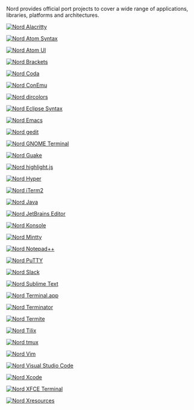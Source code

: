 Nord provides official port projects to cover a wide range of applications, libraries, platforms and architectures.

[![Nord Alacritty][assets-port-banner-alacritty]][gh-repo-nord-alacritty]

[![Nord Atom Syntax][assets-port-banner-atom-syntax]][atom-pkg-atom-syntax]

[![Nord Atom UI][assets-port-banner-atom-ui]][atom-pkg-atom-ui]

[![Nord Brackets][assets-port-banner-brackets]][gh-repo-nord-brackets]

[![Nord Coda][assets-port-banner-coda]][gh-repo-nord-coda]

[![Nord ConEmu][assets-port-banner-conemu]][gh-repo-nord-conemu]

[![Nord dircolors][assets-port-banner-dircolors]][gh-repo-nord-dircolors]

[![Nord Eclipse Syntax][assets-port-banner-eclipse-syntax]][gh-repo-nord-eclipse-syntax]

[![Nord Emacs][assets-port-banner-emacs]][gh-repo-nord-emacs]

[![Nord gedit][assets-port-banner-gedit]][gh-repo-nord-gedit]

[![Nord GNOME Terminal][assets-port-banner-gnome-terminal]][gh-repo-nord-gnome-terminal]

[![Nord Guake][assets-port-banner-guake]][gh-repo-nord-guake]

[![Nord highlight.js][assets-port-banner-highlightjs]][gh-repo-nord-highlightjs]

[![Nord Hyper][assets-port-banner-hyper]][gh-repo-nord-hyper]

[![Nord iTerm2][assets-port-banner-iterm2]][gh-repo-nord-iterm2]

[![Nord Java][assets-port-banner-java]][gh-repo-nord-java]

[![Nord JetBrains Editor][assets-port-banner-jetbrains-editor]][gh-repo-nord-jetbrains-editor]

[![Nord Konsole][assets-port-banner-konsole]][gh-repo-nord-konsole]

[![Nord Mintty][assets-port-banner-mintty]][gh-repo-nord-mintty]

[![Nord Notepad++][assets-port-banner-notepadplusplus]][gh-repo-nord-notepadplusplus]

[![Nord PuTTY][assets-port-banner-putty]][gh-repo-nord-putty]

[![Nord Slack][assets-port-banner-slack]][gh-repo-nord-slack]

[![Nord Sublime Text][assets-port-banner-sublime-text]][gh-repo-nord-sublime-text]

[![Nord Terminal.app][assets-port-banner-terminal-app]][gh-repo-nord-terminal-app]

[![Nord Terminator][assets-port-banner-terminator]][gh-repo-nord-terminator]

[![Nord Termite][assets-port-banner-termite]][gh-repo-nord-termite]

[![Nord Tilix][assets-port-banner-tilix]][gh-repo-nord-tilix]

[![Nord tmux][assets-port-banner-tmux]][gh-repo-nord-tmux]

[![Nord Vim][assets-port-banner-vim]][gh-repo-nord-vim]

[![Nord Visual Studio Code][assets-port-banner-visual-studio-code]][gh-repo-nord-visual-studio-code]

[![Nord Xcode][assets-port-banner-xcode]][gh-repo-nord-xcode]

[![Nord XFCE Terminal][assets-port-banner-xfce-terminal]][gh-repo-nord-xfce-terminal]

[![Nord Xresources][assets-port-banner-xresources]][gh-repo-nord-xresources]

[assets-port-banner-alacritty]: https://cdn.rawgit.com/arcticicestudio/nord/develop/assets/nord-alacritty-banner.svg
[assets-port-banner-atom-syntax]: https://cdn.rawgit.com/arcticicestudio/nord/develop/assets/nord-atom-syntax-banner.svg
[assets-port-banner-atom-ui]: https://cdn.rawgit.com/arcticicestudio/nord/develop/assets/nord-atom-ui-banner.svg
[assets-port-banner-brackets]: https://cdn.rawgit.com/arcticicestudio/nord/develop/assets/nord-brackets-banner.svg
[assets-port-banner-coda]: https://cdn.rawgit.com/arcticicestudio/nord/develop/assets/nord-coda-banner.svg
[assets-port-banner-conemu]: https://cdn.rawgit.com/arcticicestudio/nord/develop/assets/nord-conemu-banner.svg
[assets-port-banner-dircolors]: https://cdn.rawgit.com/arcticicestudio/nord/develop/assets/nord-dircolors-banner.svg
[assets-port-banner-eclipse-syntax]: https://cdn.rawgit.com/arcticicestudio/nord/develop/assets/nord-eclipse-syntax-banner.svg
[assets-port-banner-emacs]: https://cdn.rawgit.com/arcticicestudio/nord/develop/assets/nord-emacs-banner.svg
[assets-port-banner-gedit]: https://cdn.rawgit.com/arcticicestudio/nord/develop/assets/nord-gedit-banner.svg
[assets-port-banner-gnome-terminal]: https://cdn.rawgit.com/arcticicestudio/nord/develop/assets/nord-gnome-terminal-banner.svg
[assets-port-banner-guake]: https://cdn.rawgit.com/arcticicestudio/nord/develop/assets/nord-guake-banner.svg
[assets-port-banner-highlightjs]: https://cdn.rawgit.com/arcticicestudio/nord/develop/assets/nord-highlightjs-banner.svg
[assets-port-banner-hyper]: https://cdn.rawgit.com/arcticicestudio/nord/develop/assets/nord-hyper-banner.svg
[assets-port-banner-iterm2]: https://cdn.rawgit.com/arcticicestudio/nord/develop/assets/nord-iterm2-banner.svg
[assets-port-banner-java]: https://cdn.rawgit.com/arcticicestudio/nord/develop/assets/nord-java-banner.svg
[assets-port-banner-jetbrains-editor]: https://cdn.rawgit.com/arcticicestudio/nord/develop/assets/nord-jetbrains-editor-banner.svg
[assets-port-banner-konsole]: https://cdn.rawgit.com/arcticicestudio/nord/develop/assets/nord-konsole-banner.svg
[assets-port-banner-mintty]: https://cdn.rawgit.com/arcticicestudio/nord/develop/assets/nord-mintty-banner.svg
[assets-port-banner-notepadplusplus]: https://cdn.rawgit.com/arcticicestudio/nord/develop/assets/nord-notepadplusplus-banner.svg
[assets-port-banner-putty]: https://cdn.rawgit.com/arcticicestudio/nord/develop/assets/nord-putty-banner.svg
[assets-port-banner-slack]: https://cdn.rawgit.com/arcticicestudio/nord/develop/assets/nord-slack-banner.svg
[assets-port-banner-sublime-text]: https://cdn.rawgit.com/arcticicestudio/nord/develop/assets/nord-sublime-text-banner.svg
[assets-port-banner-terminal-app]: https://cdn.rawgit.com/arcticicestudio/nord/develop/assets/nord-terminal-app-banner.svg
[assets-port-banner-terminator]: https://cdn.rawgit.com/arcticicestudio/nord/develop/assets/nord-terminator-banner.svg
[assets-port-banner-termite]: https://cdn.rawgit.com/arcticicestudio/nord/develop/assets/nord-termite-banner.svg
[assets-port-banner-tilix]: https://cdn.rawgit.com/arcticicestudio/nord/develop/assets/nord-tilix-banner.svg
[assets-port-banner-tmux]: https://cdn.rawgit.com/arcticicestudio/nord/develop/assets/nord-tmux-banner.svg
[assets-port-banner-vim]: https://cdn.rawgit.com/arcticicestudio/nord/develop/assets/nord-vim-banner.svg
[assets-port-banner-visual-studio-code]: https://cdn.rawgit.com/arcticicestudio/nord/develop/assets/nord-visual-studio-code-banner.svg
[assets-port-banner-xcode]: https://cdn.rawgit.com/arcticicestudio/nord/develop/assets/nord-xcode-banner.svg
[assets-port-banner-xfce-terminal]: https://cdn.rawgit.com/arcticicestudio/nord/develop/assets/nord-xfce-terminal-banner.svg
[assets-port-banner-xresources]: https://cdn.rawgit.com/arcticicestudio/nord/develop/assets/nord-xresources-banner.svg
[atom-pkg-atom-syntax]: https://atom.io/themes/nord-atom-syntax
[atom-pkg-atom-ui]: https://atom.io/themes/nord-atom-ui
[gh-repo-nord-alacritty]: https://github.com/arcticicestudio/nord-alacritty
[gh-repo-nord-brackets]: https://github.com/arcticicestudio/nord-brackets
[gh-repo-nord-coda]: https://github.com/arcticicestudio/nord-coda
[gh-repo-nord-conemu]: https://github.com/arcticicestudio/nord-conemu
[gh-repo-nord-dircolors]: https://github.com/arcticicestudio/nord-dircolors
[gh-repo-nord-eclipse-syntax]: https://github.com/arcticicestudio/nord-eclipse-syntax
[gh-repo-nord-emacs]: https://github.com/arcticicestudio/nord-emacs
[gh-repo-nord-gedit]: https://github.com/arcticicestudio/nord-gedit
[gh-repo-nord-gnome-terminal]: https://github.com/arcticicestudio/nord-gnome-terminal
[gh-repo-nord-guake]: https://github.com/arcticicestudio/nord-gnome-terminal
[gh-repo-nord-highlightjs]: https://github.com/arcticicestudio/nord-highlightjs
[gh-repo-nord-hyper]: https://github.com/arcticicestudio/nord-hyper
[gh-repo-nord-iterm2]: https://github.com/arcticicestudio/nord-iterm2
[gh-repo-nord-java]: https://github.com/arcticicestudio/nord-java
[gh-repo-nord-jetbrains-editor]: https://github.com/arcticicestudio/nord-jetbrains-editor
[gh-repo-nord-konsole]: https://github.com/arcticicestudio/nord-konsole
[gh-repo-nord-mintty]: https://github.com/arcticicestudio/nord-mintty
[gh-repo-nord-notepadplusplus]: https://github.com/arcticicestudio/nord-notepadplusplus
[gh-repo-nord-putty]: https://github.com/arcticicestudio/nord-putty
[gh-repo-nord-slack]: https://github.com/arcticicestudio/nord-slack
[gh-repo-nord-sublime-text]: https://github.com/arcticicestudio/nord-sublime-text
[gh-repo-nord-terminal-app]: https://github.com/arcticicestudio/nord-terminal-app
[gh-repo-nord-terminator]: https://github.com/arcticicestudio/nord-terminator
[gh-repo-nord-termite]: https://github.com/arcticicestudio/nord-termite
[gh-repo-nord-tilix]: https://github.com/arcticicestudio/nord-tilix
[gh-repo-nord-tmux]: https://github.com/arcticicestudio/nord-tmux
[gh-repo-nord-vim]: https://github.com/arcticicestudio/nord-vim
[gh-repo-nord-visual-studio-code]: https://github.com/arcticicestudio/nord-visual-studio-code
[gh-repo-nord-xcode]: https://github.com/arcticicestudio/nord-xcode
[gh-repo-nord-xfce-terminal]: https://github.com/arcticicestudio/nord-xfce-terminal
[gh-repo-nord-xresources]: https://github.com/arcticicestudio/nord-xresources
